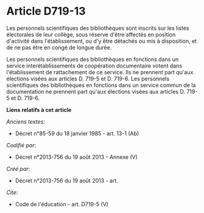 # Article D719-13

Les personnels scientifiques des bibliothèques sont inscrits sur les listes électorales de leur collège, sous réserve d'être
affectés en position d'activité dans l'établissement, ou d'y être détachés ou mis à disposition, et de ne pas être en congé
de longue durée. 

Les personnels scientifiques des bibliothèques en fonctions dans un service interétablissements de coopération documentaire
votent dans l'établissement de rattachement de ce service. Ils ne prennent part qu'aux élections visées aux articles D. 719-5
et D. 719-6. Les personnels scientifiques des bibliothèques en fonctions dans un service commun de la documentation ne
prennent part qu'aux élections visées aux articles D. 719-5 et D. 719-6.

**Liens relatifs à cet article**

_Anciens textes_:

  - Décret n°85-59 du 18 janvier 1985 - art. 13-1 (Ab)

_Codifié par_:

  - Décret n°2013-756 du 19 août 2013 -  Annexe (V)

_Créé par_:

  - Décret n°2013-756 du 19 août 2013 - art.

_Cite_:

  - Code de l'éducation - art. D719-5 (V)
